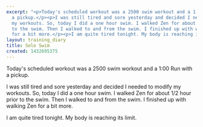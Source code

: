 ```yaml
---
excerpt: "<p>Today's scheduled workout was a 2500 swim workout and a 1:00 Run with
  a pickup.</p><p>I was still tired and sore yesterday and decided I needed to modify
  my workouts. So, today I did a one hour swim. I walked Zen for about 1/2 hour prior
  to the swim. Then I walked to and from the swim. I finished up with walking Zen
  for a bit more.</p><p>I am quite tired tonight. My body is reaching its limit.</p>"
layout: training_diary
title: Solo Swim
created: 1432695375
---
```

<p>Today's scheduled workout was a 2500 swim workout and a 1:00 Run with a pickup.</p><p>I was still tired and sore yesterday and decided I needed to modify my workouts. So, today I did a one hour swim. I walked Zen for about 1/2 hour prior to the swim. Then I walked to and from the swim. I finished up with walking Zen for a bit more.</p><p>I am quite tired tonight. My body is reaching its limit.</p>
